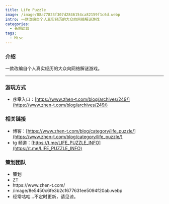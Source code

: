 ```yaml
---
title: Life Puzzle
image: /image/08a77823f307d2846154ca82159f1c6d.webp
intro: 一款改编自个人真实经历的大众向网络解谜游戏
categories: 
  - 长期运营
tags:
  - Misc
---
```


### 介绍

一款改编自个人真实经历的大众向网络解谜游戏。

---

### 游玩方式

- 序章入口：[https://www.zhen-t.com/blog/archives/249/](https://www.zhen-t.com/blog/archives/249/)

### 相关链接

- 博客：[https://www.zhen-t.com/blog/category/life_puzzle/](https://www.zhen-t.com/blog/category/life_puzzle/)
- tg 频道：[https://t.me/LIFE_PUZZLE_INFO](https://t.me/LIFE_PUZZLE_INFO)

### 策划团队

<ul class = "author">
<li>策划</li>
<li>ZT</li>
<li>https://www.zhen-t.com/</li>
<li>/image/8e5450c6fe3b2c1677631ee5094f20ab.webp</li>
<li>经常咕咕...不定时更新，请见谅。</li>



</ul>